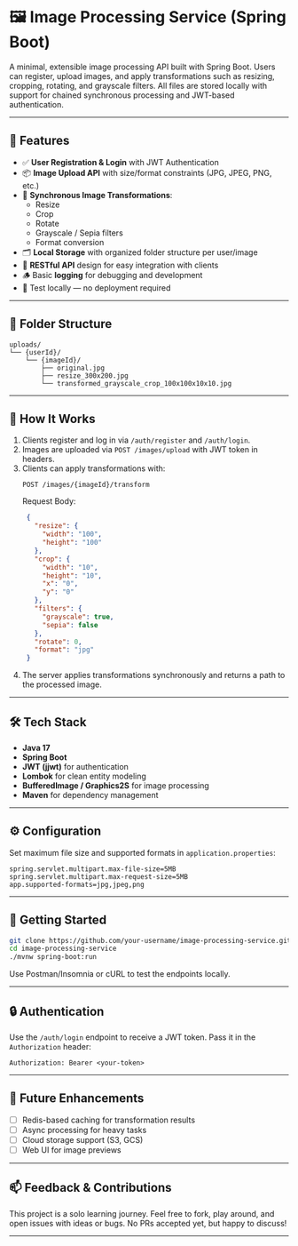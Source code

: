 # 🖼️ Image Processing Service (Spring Boot)

A minimal, extensible image processing API built with Spring Boot. Users can register, upload images, and apply transformations such as resizing, cropping, rotating, and grayscale filters. All files are stored locally with support for chained synchronous processing and JWT-based authentication.

---

## 🚀 Features

- ✅ **User Registration & Login** with JWT Authentication
- 📦 **Image Upload API** with size/format constraints (JPG, JPEG, PNG, etc.)
- 🧱 **Synchronous Image Transformations**:
  - Resize
  - Crop
  - Rotate
  - Grayscale / Sepia filters
  - Format conversion
- 🗂️ **Local Storage** with organized folder structure per user/image
- 📄 **RESTful API** design for easy integration with clients
- 🪵 Basic **logging** for debugging and development
- 🧪 Test locally — no deployment required

---

## 📁 Folder Structure

```
uploads/
└── {userId}/
    └── {imageId}/
        ├── original.jpg
        ├── resize_300x200.jpg
        └── transformed_grayscale_crop_100x100x10x10.jpg
```

---

## 🧠 How It Works

1. Clients register and log in via `/auth/register` and `/auth/login`.
2. Images are uploaded via `POST /images/upload` with JWT token in headers.
3. Clients can apply transformations with:
   ```http
   POST /images/{imageId}/transform
   ```
   Request Body:
   ```json
    {
      "resize": {
        "width": "100",
        "height": "100"
      },
      "crop": {
        "width": "10",
        "height": "10",
        "x": "0",
        "y": "0"
      },
      "filters": {
        "grayscale": true,
        "sepia": false
      },
      "rotate": 0,
      "format": "jpg"
    }
   ```
4. The server applies transformations synchronously and returns a path to the processed image.

---

## 🛠️ Tech Stack

- **Java 17**
- **Spring Boot**
- **JWT (jjwt)** for authentication
- **Lombok** for clean entity modeling
- **BufferedImage / Graphics2S** for image processing
- **Maven** for dependency management

---

## ⚙️ Configuration

Set maximum file size and supported formats in `application.properties`:

```properties
spring.servlet.multipart.max-file-size=5MB
spring.servlet.multipart.max-request-size=5MB
app.supported-formats=jpg,jpeg,png
```

---

## 🧪 Getting Started

```bash
git clone https://github.com/your-username/image-processing-service.git
cd image-processing-service
./mvnw spring-boot:run
```

Use Postman/Insomnia or cURL to test the endpoints locally.

---

## 🔒 Authentication

Use the `/auth/login` endpoint to receive a JWT token. Pass it in the `Authorization` header:

```
Authorization: Bearer <your-token>
```

---

## 🧹 Future Enhancements

- [ ] Redis-based caching for transformation results
- [ ] Async processing for heavy tasks
- [ ] Cloud storage support (S3, GCS)
- [ ] Web UI for image previews

---

## 📫 Feedback & Contributions

This project is a solo learning journey. Feel free to fork, play around, and open issues with ideas or bugs. No PRs accepted yet, but happy to discuss!

---
